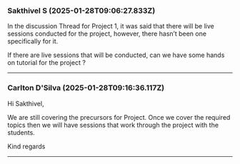 ### Sakthivel S (2025-01-28T09:06:27.833Z)

In the discussion Thread for Project 1, it was said that there will be live
sessions conducted for the project, however, there hasn’t been one
specifically for it.

If there are live sessions that will be conducted, can we have some hands on
tutorial for the project ?


---
### Carlton D'Silva (2025-01-28T09:16:36.117Z)

Hi Sakthivel,

We are still covering the precursors for Project. Once we cover the required
topics then we will have sessions that work through the project with the
students.

Kind regards


---
